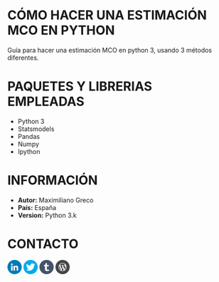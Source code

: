 # CÓMO HACER UNA ESTIMACIÓN MCO EN PYTHON

Guía para hacer una estimación MCO en python 3, usando 3 métodos diferentes.

# PAQUETES Y LIBRERIAS EMPLEADAS

- Python 3
- Statsmodels
- Pandas
- Numpy
- Ipython

# INFORMACIÓN

- __Autor:__ Maximiliano Greco
- __País:__ España
- __Version:__ Python 3.k

# CONTACTO

[![linkedin_logo](imgs/LinkedIn.png)](http://j.mp/1iBJ5S5) [![twitter_logo](imgs/Twitter.png)](http://j.mp/1JZNKnH) [![web](imgs/Tumblr.png)](http://j.mp/1VRjkeP) [![Econstuff](imgs/Wordpress.png)](http://j.mp/19khwmQ)

